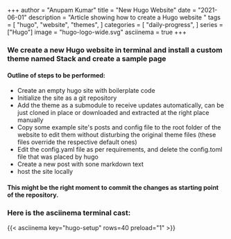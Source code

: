 +++
author = "Anupam Kumar"
title = "New Hugo Website"
date = "2021-06-01"
description = "Article showing how to create a Hugo website "
tags = [
    "hugo",
    "website",
    "themes",
]
categories = [
    "daily-progress",
]
series = ["Hugo"]
image = "hugo-logo-wide.svg"
asciinema = true
+++

### We create a new Hugo website in terminal and install a custom theme named Stack and create a sample page

#### Outline of steps to be performed:
* Create an empty hugo site with boilerplate code
* Initialize the site as a git repository
* Add the theme as a submodule to receive updates automatically, can be just cloned in place or downloaded and extracted at the right place manually
* Copy some example site's posts and config file to the root folder of the website to edit them without disturbing the original theme files (these files override the respective default ones)
* Edit the config.yaml file as per requirements, and delete the config.toml file that was placed by hugo
* Create a new post with sone markdown text
* host the site locally

#### This might be the right moment to commit the changes as starting point of the repository.

### Here is the asciinema terminal cast:

{{< asciinema key="hugo-setup" rows=40 preload="1" >}}
